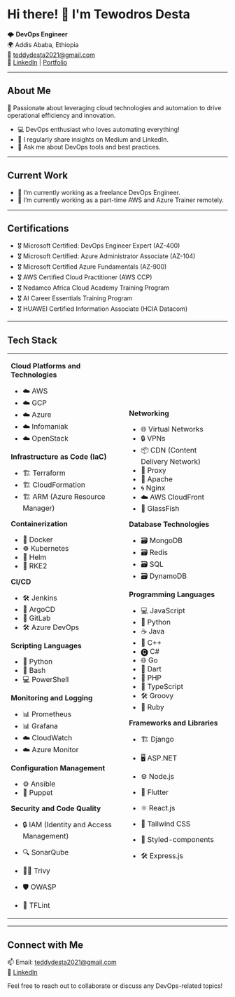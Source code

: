# Hi there! 👋 I'm Tewodros Desta

🌩️ **DevOps Engineer**  
🌍 Addis Ababa, Ethiopia  
📧 teddydesta2021@gmail.com  
🔗 [LinkedIn](https://www.linkedin.com/in/tewodros-desta/) | [Portfolio](https://medium.com/@teddy2000)

---

## About Me

🚀 Passionate about leveraging cloud technologies and automation to drive operational efficiency and innovation.

- 💻 DevOps enthusiast who loves automating everything!
- 📝 I regularly share insights on Medium and LinkedIn.
- 💬 Ask me about DevOps tools and best practices.

---

## Current Work

- 🔭 I’m currently working as a freelance DevOps Engineer.
- 🌱 I’m currently working as a part-time AWS and Azure Trainer remotely.

---

## Certifications
- 🎖 Microsoft Certified: DevOps Engineer Expert (AZ-400)
- 🎖 Microsoft Certified: Azure Administrator Associate (AZ-104)
- 🎖 Microsoft Certified Azure Fundamentals (AZ-900)
- 🎖 AWS Certified Cloud Practitioner (AWS CCP)
- 🎖 Nedamco Africa Cloud Academy Training Program
- 🎖 AI Career Essentials Training Program
- 🎖 HUAWEI Certified Information Associate (HCIA Datacom)

---

## Tech Stack

<table>
  <tr>
    <td>

**Cloud Platforms and Technologies**  
- ☁️ AWS
- ☁️ GCP  
- ☁️ Azure  
- ☁️ Infomaniak  
- ☁️ OpenStack  

**Infrastructure as Code (IaC)**  
- 🏗️ Terraform  
- 🏗️ CloudFormation  
- 🏗️ ARM (Azure Resource Manager)  

**Containerization**  
- 🐳 Docker  
- ☸️ Kubernetes  
- 🎩 Helm  
- 🚀 RKE2  

**CI/CD**  
- 🛠️ Jenkins  
- 🔄 ArgoCD  
- 🧩 GitLab  
- 🛠️ Azure DevOps  

**Scripting Languages**  
- 🐍 Python  
- 🐚 Bash  
- 💻 PowerShell  

**Monitoring and Logging**  
- 📊 Prometheus  
- 📊 Grafana  
- ☁️ CloudWatch  
- ☁️ Azure Monitor  

**Configuration Management**  
- ⚙️ Ansible  
- 🤖 Puppet  

**Security and Code Quality**  
- 🔒 IAM (Identity and Access Management)  
- 🔍 SonarQube  
- 🕵️‍♂️ Trivy  
- 🛡️ OWASP  
- 🧱 TFLint  

    </td>
    <td>

**Networking**  
- 🌐 Virtual Networks  
- 🔒 VPNs  
- 📦 CDN (Content Delivery Network)  
- 🔄 Proxy  
- 🔧 Apache  
- 🌀 Nginx  
- ☁️ AWS CloudFront  
- 🌉 GlassFish  

**Database Technologies**  
- 🗃️ MongoDB  
- 🗃️ Redis  
- 🗃️ SQL  
- 🗃️ DynamoDB  

**Programming Languages**  
- 💻 JavaScript  
- 🐍 Python  
- ☕ Java  
- 💾 C++  
- 🅒 C#  
- 🌐 Go  
- 🎯 Dart  
- 🐘 PHP  
- 📜 TypeScript  
- 🛠️ Groovy  
- 💎 Ruby  

**Frameworks and Libraries**  
- 🏗️ Django  
- 🖥️ ASP.NET  
- ⚙️ Node.js  
- 🦋 Flutter  
- ⚛️ React.js  
- 🎨 Tailwind CSS  
- 🧩 Styled-components  
- 🛠️ Express.js  

    </td>
  </tr>
</table>

---

## Connect with Me

📫 Email: teddydesta2021@gmail.com  
🔗 [LinkedIn](https://www.linkedin.com/in/tewodros-desta/)

Feel free to reach out to collaborate or discuss any DevOps-related topics!
